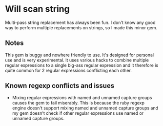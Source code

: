Will scan string
================
Multi-pass string replacement has always been fun. I don't know any good way to
perform multiple replacements on strings, so I made this minor gem.

Notes
-----
This gem is buggy and nowhere friendly to use. It's designed for personal use
and is very experimental. It uses various hacks to combine multiple regular
expressions to a single big-ass regular expression and it therefore is quite
common for 2 regular expressions conflicting each other.

Known regexp conflicts and issues
---------------------------------
- Mixing regular expressions with named and unnamed capture groups causes the
  gem to fail miserably. This is because the ruby regexp engine doesn't support
  mixing named and unnamed capture groups and my gem doesn't check if other
  regular expressions use named or unnamed capture groups.
